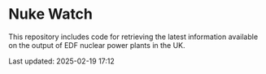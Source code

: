 # Nuke Watch

This repository includes code for retrieving the latest information available on the output of EDF nuclear power plants in the UK.

Last updated: 2025-02-19 17:12